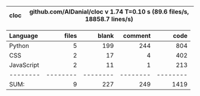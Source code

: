 cloc|github.com/AlDanial/cloc v 1.74  T=0.10 s (89.6 files/s, 18858.7 lines/s)
--- | ---

Language|files|blank|comment|code
:-------|-------:|-------:|-------:|-------:
Python|5|199|244|804
CSS|2|17|4|402
JavaScript|2|11|1|213
--------|--------|--------|--------|--------
SUM:|9|227|249|1419
